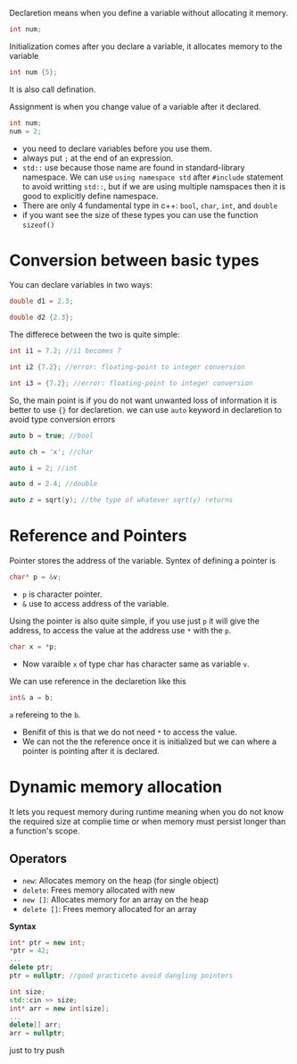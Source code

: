 Declaretion means when you define a variable without allocating it memory.

```cpp
int num;
```

Initialization comes after you declare a variable, it allocates memory to the variable
```cpp
int num {5};
```

It is also call defination.

Assignment is when you change value of a variable after it declared.<br>
```cpp
int num;
num = 2;
```

- you need to declare variables before you use them.
- always put `;` at the end of an expression.
- `std::` use because those name are found in standard-library namespace. We can use `using namespace std` after `#include` statement to avoid writting `std::`, but if we are using multiple namspaces then it is good to explicitly define namespace.
- There are only 4 fundamental type in c++: `bool`, `char`, `int`, and `double`
- if you want see the size of these types you can use the function `sizeof()`

# Conversion between basic types

You can declare variables in two ways:

```cpp
double d1 = 2.3;
```

```cpp
double d2 {2.3};
```

The differece between the two is quite simple:

```cpp
int i1 = 7.2; //i1 becomes 7
```

```cpp
int i2 {7.2}; //error: floating-point to integer conversion
```

```cpp
int i3 = {7.2}; //error: floating-point to integer conversion
```

So, the main point is if you do not want unwanted loss of information it is better to use `{}` for declaretion.
we  can use `auto` keyword in declaretion to avoid type conversion errors

```cpp
auto b = true; //bool
```

```cpp
auto ch = 'x'; //char
```

```cpp
auto i = 2; //int
```

```cpp
auto d = 2.4; //double
```

```cpp
auto z = sqrt(y); //the type of whatever sqrt(y) returns
```

# Reference and Pointers
Pointer stores the address of the variable. Syntex of defining a pointer is 

```cpp
char* p = &v;
```

- `p` is character pointer.
- `&` use to access address of the variable.

Using the pointer is also quite simple, if you  use just `p` it will give the address, to access the value at the address use `*` with the `p`.

```cpp
char x = *p;
```

- Now varaible `x` of type char has character same as variable `v`. 

We can use reference in the declaretion like this 

```cpp
int& a = b; 
```

`a` refereing to the `b`.

- Benifit of this is that we do not need `*` to access the value.
- We can not the the reference once it is initialized but we can where a pointer is pointing after it is declared.

# Dynamic memory allocation
It lets you request memory during runtime meaning when you do not know the required size  at complie time or when memory must persist longer than a function's scope.

## Operators
- `new`: Allocates memory on the heap (for single object)
- `delete`: Frees memory allocated with new
- `new []`: Allocates memory for an array on the heap
- `delete []`: Frees memory allocated for an array

**Syntax**

```cpp
int* ptr = new int;
*ptr = 42;
...
delete ptr;
ptr = nullptr; //good practiceto avoid dangling pointers
```

```cpp
int size;
std::cin >> size;
int* arr = new int[size];
...
delete[] arr;
arr = nullptr;
```

just to try push